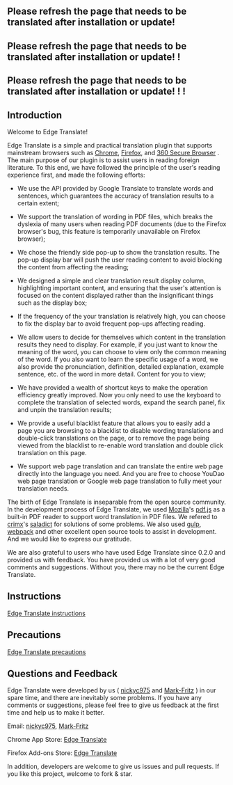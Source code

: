## Please refresh the page that needs to be translated after installation or update!

## Please refresh the page that needs to be translated after installation or update! !

## Please refresh the page that needs to be translated after installation or update! ! !

## Introduction

Welcome to Edge Translate!

Edge Translate is a simple and practical translation plugin that supports mainstream browsers such as [Chrome](https://chrome.google.com/webstore/detail/bocbaocobfecmglnmeaeppambideimao), [Firefox](https://addons.mozilla.org/en-US/firefox/addon/edge_translate), and [360 Secure Browser](https://ext.se.360.cn/webstore/detail/aajldohlagodeegngemjjgmabejbejli) . The main purpose of our plugin is to assist users in reading foreign literature. To this end, we have followed the principle of the user's reading experience first, and made the following efforts:

* We use the API provided by Google Translate to translate words and sentences, which guarantees the accuracy of translation results to a certain extent;

* We support the translation of wording in PDF files, which breaks the dyslexia of many users when reading PDF documents (due to the Firefox browser's bug, this feature is temporarily unavailable on Firefox browser);

* We chose the friendly side pop-up to show the translation results. The pop-up display bar will push the user reading content to avoid blocking the content from affecting the reading;

* We designed a simple and clear translation result display column, highlighting important content, and ensuring that the user's attention is focused on the content displayed rather than the insignificant things such as the display box;

* If the frequency of the your translation is relatively high, you can choose to fix the display bar to avoid frequent pop-ups affecting reading.

* We allow users to decide for themselves which content in the translation results they need to display. For example, if you just want to know the meaning of the word, you can choose to view only the common meaning of the word. If you also want to learn the specific usage of a word, we also provide the pronunciation, definition, detailed explanation, example sentence, etc. of the word in more detail. Content for you to view;

* We have provided a wealth of shortcut keys to make the operation efficiency greatly improved. Now you only need to use the keyboard to complete the translation of selected words, expand the search panel, fix and unpin the translation results;

* We provide a useful blacklist feature that allows you to easily add a page you are browsing to a blacklist to disable wording translations and double-click translations on the page, or to remove the page being viewed from the blacklist to re-enable word translation and double click translation on this page.

* We support web page translation and can translate the entire web page directly into the language you need. And you are free to choose YouDao web page translation or Google web page translation to fully meet your translation needs.

The birth of Edge Translate is inseparable from the open source community. In the development process of Edge Translate, we used [Mozilla](https://github.com/mozilla)'s [pdf.js](https://github.com/mozilla/pdf.js) as a built-in PDF reader to support word translation in PDF files. We refered to [crimx](https://github.com/crimx)'s [saladict](https://github.com/crimx/ext-saladict) for solutions of some problems. We also used [gulp](https://github.com/gulpjs/gulp), [webpack](https://github.com/webpack/webpack) and other excellent open source tools to assist in development. And we would like to express our gratitude.

We are also grateful to users who have used Edge Translate since 0.2.0 and provided us with feedback. You have provided us with a lot of very good comments and suggestions. Without you, there may no be the current Edge Translate.

## Instructions

[Edge Translate instructions](./Instructions.md)

## Precautions

[Edge Translate precautions](./Precautions.md)

## Questions and Feedback

Edge Translate were developed by us ( [nickyc975](https://github.com/nickyc975) and [Mark-Fritz](https://github.com/Mark-Fritz) ) in our spare time, and there are inevitably some problems. If you have any comments or suggestions, please feel free to give us feedback at the first time and help us to make it better.

Email: [nickyc975](mailto:chenjinlong2016@outlook.com), [Mark-Fritz](mailto:f18846188605@gmail.com)

Chrome App Store: [Edge Translate](https://chrome.google.com/webstore/detail/%E4%BE%A7%E8%BE%B9%E7%BF%BB%E8%AF%91/bocbaocobfecmglnmeaeppambideimao/reviews)

Firefox Add-ons Store: [Edge Translate](https://addons.mozilla.org/en-US/firefox/addon/edge_translate/reviews)

In addition, developers are welcome to give us issues and pull requests. If you like this project, welcome to fork & star.